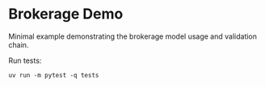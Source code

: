 # Brokerage Demo

Minimal example demonstrating the brokerage model usage and validation chain.

Run tests:

```
uv run -m pytest -q tests
```

